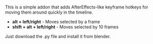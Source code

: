 This is a simple addon that adds AfterEffects-like keyframe hotkeys for moving them around quickly in the timeline.

- <b>alt + left/right</b> - Moves selected by a frame
- <b>shift + alt + left/right</b> - Moves selected by 10 frames





Just download the .py file and install it from blender.
